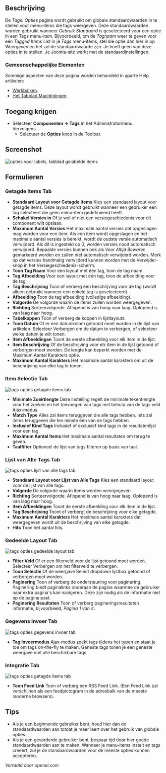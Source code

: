 <!-- Filename: Help4.x:Tags:_Options  / Display title: Tags: Opties -->

## Beschrijving

De *Tags: Opties* pagina wordt gebruikt om globale standaardwaarden in te stellen voor menu-items die tags weergeven. Deze standaardwaarden worden gebruikt wanneer *Gebruik Standaard* is geselecteerd voor een optie in een Tags menu-item. Bijvoorbeeld, om de *Tagnaam* weer te geven voor een *Tagged Items List* in je *Tags* menu-items, stel die optie dan hier in op *Weergeven* en het zal de standaardwaarde zijn. Je hoeft geen van deze opties in te stellen. Je Joomla-site werkt met de standaardinstellingen.

### Gemeenschappelijke Elementen

Sommige aspecten van deze pagina worden behandeld in aparte Help
artikelen:

* [Werkbalken](jdocmanual?article=help/common-elements/toolbars).
* [Het Tabblad Machtigingen](jdocmanual?article=help/common-elements/edit-permissions).

## Toegang krijgen

- Selecteer **Componenten → Tags** in het Administratormenu. Vervolgens...
  - Selecteer de **Opties** knop in de Toolbar.

## Screenshot

![opties voor labels, tabblad gelabelde items](../../../nl/images/tags/tags-options-tagged-items-tab.png)

## Formulieren

### Getagde Items Tab

- **Standaard Layout voor Getagde Items** Kies een standaard layout voor getagde items. Deze layout wordt gebruikt wanneer een gebruiker een tag selecteert die geen menu-item gedefinieerd heeft.
- **Schakel Versies in** Of je wel of niet een versiegeschiedenis voor dit component wilt opslaan.
- **Maximum Aantal Versies** Het maximale aantal versies dat opgeslagen mag worden voor een item. Als een item wordt opgeslagen en het maximale aantal versies is bereikt, wordt de oudste versie automatisch verwijderd. Als dit is ingesteld op 0, worden versies nooit automatisch verwijderd. Bepaalde versies kunnen ook als *Voor Altijd Bewaren* gemarkeerd worden en zullen niet automatisch verwijderd worden. Merk op dat versies handmatig verwijderd kunnen worden met de Verwijder-knop in het Versiegeschiedenis-scherm.
- **Toon Tag Naam** Voor een layout met één tag, toon de tag naam.
- **Tag Afbeelding** Voor een layout met één tag, toon de afbeelding voor de tag.
- **Tag Beschrijving** Toon of verberg een beschrijving voor de tag (wordt alleen gebruikt wanneer een enkele tag is geselecteerd).
- **Afbeelding** Toon de tag afbeelding (volledige afbeelding).
- **Volgorde** De volgorde waarin de items zullen worden weergegeven.
- **Richting** Sorteervolgorde. Aflopend is van hoog naar laag. Oplopend is van laag naar hoog.
- **Tabelkoppen** Toon of verberg de koppen in lijstlayouts.
- **Toon Datum** Of er een datumkolom getoond moet worden in de lijst van artikelen. Selecteer Verbergen om de datum te verbergen, of selecteer welke datum je wilt tonen.
- **Item Afbeeldingen** Toont de eerste afbeelding voor elk item in de lijst.
- **Item Beschrijving** Of de beschrijving voor elk item in de lijst getoond of verborgen moet worden. De lengte kan beperkt worden met de Maximum Aantal Karakters optie.
- **Maximum Aantal Karakters** Het maximale aantal karakters om uit de beschrijving van elke tag te tonen.

### Item Selectie Tab

![tags opties getagde items tab](../../../nl/images/tags/tags-options-item-selection-tab.png)

- **Minimale Zoektlengte** Deze instelling regelt de minimale tekentlengte voor het zoeken en het toevoegen van tags met behulp van de tags veld Ajax-modus.
- **Match Type** Alles zal items teruggeven die alle tags hebben. Iets zal items teruggeven die ten minste één van de tags hebben.
- **Inclusief Kind Tags** Inclusief of exclusief kind tags in de resultatenlijst voor een tag.
- **Maximum Aantal Items** Het maximale aantal resultaten om terug te geven.
- **Taalfilter** Optioneel de lijst van tags filteren op basis van taal.

### Lijst van Alle Tags Tab

![tags opties lijst van alle tags tab](../../../nl/images/tags/tags-options-list-all-tags-tab.png)

- **Standaard Layout voor Lijst van Alle Tags** Kies een standaard layout voor de lijst van alle tags.
- **Volgorde** De volgorde waarin items worden weergegeven.
- **Richting** Sorteervolgorde. Aflopend is van hoog naar laag. Oplopend is van laag naar hoog.
- **Item Afbeeldingen** Toont de eerste afbeelding voor elk item in de lijst.
- **Tag Beschrijving** Toont of verbergt de beschrijving voor elke getagde.
- **Maximum Aantal Karakters** Het maximale aantal karakters dat weergegeven wordt uit de beschrijving van elke getagde.
- **Hits** Toon het aantal hits.

### Gedeelde Layout Tab

![tags opties gedeelde layout tab](../../../nl/images/tags/tags-options-shared-layout-tab.png)

- **Filter Veld** Of er een filterveld voor de lijst getoond moet worden. Selecteer Verbergen om het filterveld te verbergen.
- **Toon Selectie** Of de weergave Select dropdown lijstbox getoond of verborgen moet worden.
- **Paginering** Toon of verberg de ondersteuning voor paginering. Paginering biedt paginalinks onderaan de pagina waarmee de gebruiker naar extra pagina's kan navigeren. Deze zijn nodig als de informatie niet op de pagina past.
- **Paginering Resultaten** Toon of verberg pagineringsresultaten informatie, bijvoorbeeld, *Pagina 1 van 4*.

### Gegevens Invoer Tab

![tags opties gegevens invoer tab](../../../nl/images/tags/tags-options-data-entry-tab.png)

- **Tag Invoermodus** Ajax-modus zoekt tags tijdens het typen en staat je toe om tags on-the-fly te maken. Geneste tags tonen je een geneste weergave met alle beschikbare tags.

### Integratie Tab

![tags opties getagde items tab](../../../nl/images/tags/tags-options-integration-tab.png)

- **Toon Feed Link** Toon of verberg een RSS Feed Link. (Een Feed Link zal verschijnen als een feedpictogram in de adresbalk van de meeste moderne browsers).

## Tips

- Als je een beginnende gebruiker bent, houd hier dan de standaardwaarden aan
  totdat je meer leert over het gebruik van globale opties.
- Als je een gevorderde gebruiker bent, bespaar tijd door hier goede
  standaardwaarden aan te maken. Wanneer je menu-items instelt en tags creëert,
  zul je de standaardwaarden voor de meeste opties kunnen accepteren.

*Vertaald door openai.com*

